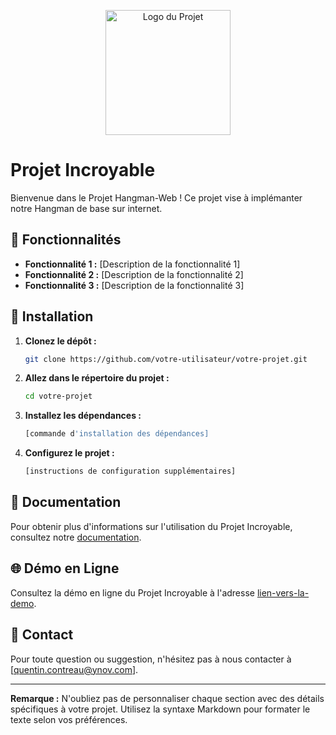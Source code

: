 <p align="center">
  <img src="votre-logo.png" alt="Logo du Projet" width="200">
</p>

# Projet Incroyable

Bienvenue dans le Projet Hangman-Web ! Ce projet vise à implémanter notre Hangman de base sur internet.

## 🌟 Fonctionnalités

- **Fonctionnalité 1 :** [Description de la fonctionnalité 1]
- **Fonctionnalité 2 :** [Description de la fonctionnalité 2]
- **Fonctionnalité 3 :** [Description de la fonctionnalité 3]

## 🚀 Installation

1. **Clonez le dépôt :**
    ```bash
    git clone https://github.com/votre-utilisateur/votre-projet.git
    ```

2. **Allez dans le répertoire du projet :**
    ```bash
    cd votre-projet
    ```

3. **Installez les dépendances :**
    ```bash
    [commande d'installation des dépendances]
    ```

4. **Configurez le projet :**
    ```bash
    [instructions de configuration supplémentaires]
    ```

## 📖 Documentation

Pour obtenir plus d'informations sur l'utilisation du Projet Incroyable, consultez notre [documentation](lien-vers-la-doc).

## 🌐 Démo en Ligne

Consultez la démo en ligne du Projet Incroyable à l'adresse [lien-vers-la-demo](lien-vers-la-demo).


## 📧 Contact

Pour toute question ou suggestion, n'hésitez pas à nous contacter à [quentin.contreau@ynov.com].

---

**Remarque :** N'oubliez pas de personnaliser chaque section avec des détails spécifiques à votre projet. Utilisez la syntaxe Markdown pour formater le texte selon vos préférences.
